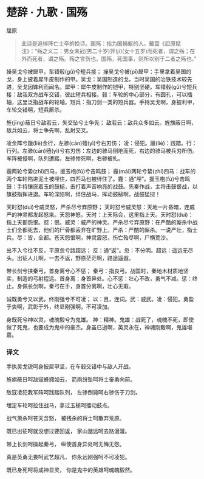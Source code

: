 <link href="../../../css/style.css" rel="stylesheet" type="text/css" />

# 楚辞 · 九歌 · 国殇

<span class="r">屈原

> 此诗是追悼阵亡士卒的挽诗。国殇：指为国捐躯的人。戴震《屈原赋注》：“殇之义二：男女未冠(男二十岁)笄(jī)(女十五岁)而死者，谓之殇；在外而死者，谓之殇。殇之言伤也。国殇，死国事，则所以别于二者之殇也。”

<div class="p">

操吴戈兮被犀甲，车错毂(gǔ)兮短兵接；
<span class="comment">操吴戈兮被(pī)犀甲：手里拿着吴国的戈，身上披着犀牛皮制作的甲。吴戈：吴国制造的戈，当时吴国的冶铁技术较先进，吴戈因锋利而闻名。犀甲：犀牛皮制作的铠甲，特别坚硬。车错毂(gǔ)兮短兵接：敌我双方战车交错，彼此短兵相接。毂：车轮的中心部分，有圆孔，可以插轴，这里泛指战车的轮轴。短兵：指刀剑一类的短兵器。手持吴戈啊，身披利甲，车轮交错啊，短兵厮杀。
</span>

旌(jīng)蔽日兮敌若云，矢交坠兮士争先；
<span class="comment">敌若云：敌兵众多如云。旌旗蔽日啊，敌兵如云，将士争先啊，乱射交叉。</span>

凌余阵兮躐(liè)余行，左骖(cān)殪(yì)兮右刃伤；
<span class="comment">凌：侵犯。躐(liè)：践踏。行：行列。左骖(cān)殪(yì)兮右刃伤：左边的骖马倒地而死，右边的骖马被兵刃所伤。军阵被侵啊，队列遭踏，左骖惨死啊，右骖被扎。</span>

霾两轮兮絷(zhǐ)四马，援玉枹(fú)兮击鸣鼓；
<span class="comment">霾(mái)两轮兮絷(zhí)四马：战车的两个车轮陷进泥土被埋住，四匹马也被绊住了。霾：通“埋”。援玉枹(fú)兮击鸣鼓：手持镶嵌着玉的鼓槌，击打着声音响亮的战鼓。先秦作战，主将击鼓督战，以旗鼓指挥进退。车轮深陷啊，绊住战马，挥动鼓槌啊，战鼓猛挝！
</span>

天时怼(duì)兮威灵怒，严杀尽兮弃原野；
<span class="comment">天时怼兮威灵怒：天地一片昏暗，连威严的神灵都发起怒来。天怨神怒。天时：上天际会，这里指上天。天时怼(duì)：指上天都怨恨。怼：恨。威灵：威严的神灵。严杀尽兮弃原野：在严酷的厮杀中战士们全都死去，他们的尸骨都丢弃在旷野上。严杀：严酷的厮杀。一说严壮，指士兵。尽：皆，全都。苍天怨恨啊，神灵震怒，伤亡殆尽啊，尸横荒沙。</span>

出不入兮往不反，平原忽兮路超远；
<span class="comment">反：通“返”。忽：不分明。超远：遥远无尽头。出征人儿啊，一去不返，野原茫茫啊，路途遥遐。</span>

带长剑兮挟秦弓，首身离兮心不惩；
<span class="comment">秦弓：指良弓。战国时，秦地木材质地坚实，制造的弓射程远。首身离：身首异处。心不惩：壮心不改，勇气不减。惩：终止。身佩长剑啊，秦弓在手，身首分离啊，壮心无瑕。</span>

诚既勇兮又以武，终刚强兮不可凌；
<span class="comment">以：且，连词。武：威武。凌：侵犯。勇盈于衷啊，武彰于外，终显刚强啊，不可凌加。
</span>

身既死兮神以灵，魂魄毅兮为鬼雄。
<span class="comment">神：精神。鬼雄：战死了，魂魄不死，即使做了死鬼，也要成为鬼中的豪杰。身虽已逝啊，英灵永在，神魂刚毅啊，鬼雄堪嘉。</span>

### 译文

<div class="translation">

手执吴戈锐呵身披犀甲坚，在车毂交错中与敌人开战。

旌旗蔽日呵敌寇蜂拥如云， 箭雨纷坠呵将士奋勇向前。

敌寇凌犯我军阵呵践踏队列， 左骖倒毙呵右骖伤于刀剑。

埋定车轮呵拉住战马，拿过玉槌呵擂动鼓点。

战气萧杀呵苍天含怒， 被残杀的将士呵散弃荒原。

既已出征呵就没想过要回返， 家山邈远呵去路漫漫。

带上长剑呵操起秦弓， 纵使首身异处呵无悔无怨。

真是英勇无畏呵武艺超凡， 你永远刚强呵不可凌犯。

既已身死呵将成神显灵， 你是鬼中的英雄呵魂魄毅然。

</div>
